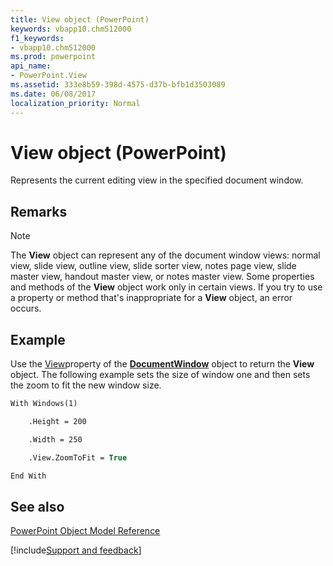 ```yaml
---
title: View object (PowerPoint)
keywords: vbapp10.chm512000
f1_keywords:
- vbapp10.chm512000
ms.prod: powerpoint
api_name:
- PowerPoint.View
ms.assetid: 333e8b59-398d-4575-d37b-bfb1d3503089
ms.date: 06/08/2017
localization_priority: Normal
---
```



# View object (PowerPoint)

Represents the current editing view in the specified document window.


## Remarks




> [!NOTE] 
> The  **View** object can represent any of the document window views: normal view, slide view, outline view, slide sorter view, notes page view, slide master view, handout master view, or notes master view. Some properties and methods of the **View** object work only in certain views. If you try to use a property or method that's inappropriate for a **View** object, an error occurs.


## Example

Use the [View](PowerPoint.DocumentWindow.View.md)property of the  **[DocumentWindow](PowerPoint.DocumentWindow.md)** object to return the **View** object. The following example sets the size of window one and then sets the zoom to fit the new window size.


```vb
With Windows(1)

    .Height = 200

    .Width = 250

    .View.ZoomToFit = True

End With
```


## See also


[PowerPoint Object Model Reference](overview/PowerPoint/object-model.md)

[!include[Support and feedback](~/includes/feedback-boilerplate.md)]